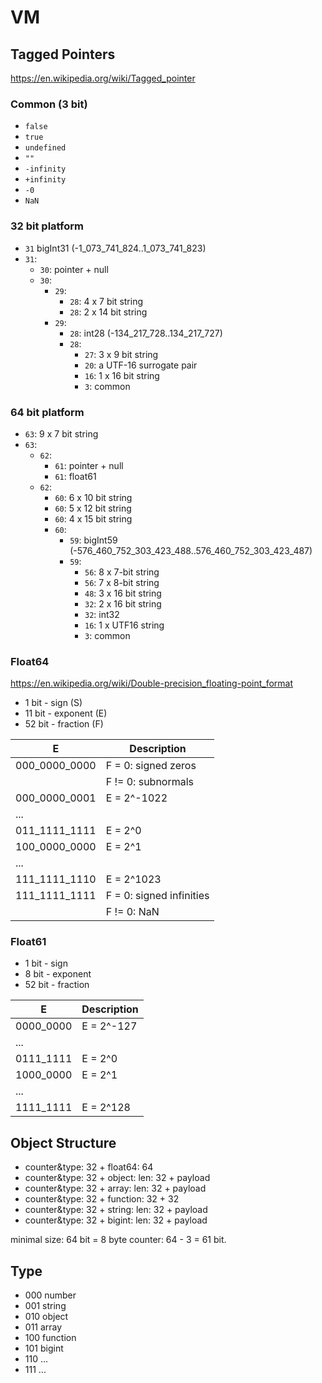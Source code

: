 # VM

## Tagged Pointers

https://en.wikipedia.org/wiki/Tagged_pointer

### Common (3 bit)

- `false`
- `true`
- `undefined`
- `""`
- `-infinity`
- `+infinity`
- `-0`
- `NaN`

### 32 bit platform

- `31` bigInt31 (-1_073_741_824..1_073_741_823)
- `31`:
  - `30`: pointer + null
  - `30`:
    - `29`:
      - `28`: 4 x 7 bit string
      - `28`: 2 x 14 bit string
    - `29`:
      - `28`: int28 (-134_217_728..134_217_727)
      - `28`:
        - `27`: 3 x 9 bit string
        - `20`: a UTF-16 surrogate pair
        - `16`: 1 x 16 bit string
        - `3`: common

### 64 bit platform

- `63`: 9 x 7 bit string
- `63`:
  - `62`:
    - `61`: pointer + null
    - `61`: float61
  - `62`:
    - `60`: 6 x 10 bit string
    - `60`: 5 x 12 bit string
    - `60`: 4 x 15 bit string
    - `60`:
      - `59`: bigInt59 (-576_460_752_303_423_488..576_460_752_303_423_487)
      - `59`:
        - `56`: 8 x 7-bit string
        - `56`: 7 x 8-bit string
        - `48`: 3 x 16 bit string
        - `32`: 2 x 16 bit string
        - `32`: int32
        - `16`: 1 x UTF16 string
        - `3`: common

### Float64

https://en.wikipedia.org/wiki/Double-precision_floating-point_format

- 1 bit - sign (S)
- 11 bit - exponent (E)
- 52 bit - fraction (F)

|E            |Description             |
|-------------|------------------------|
|000_0000_0000|F = 0: signed zeros     |
|             |F != 0: subnormals      |
|000_0000_0001|E = 2^-1022             |
|...          |                        |
|011_1111_1111|E = 2^0                 |
|100_0000_0000|E = 2^1                 |
|...          |                        |
|111_1111_1110|E = 2^1023              |
|111_1111_1111|F = 0: signed infinities|
|             |F != 0: NaN             |

### Float61

- 1 bit - sign
- 8 bit - exponent
- 52 bit - fraction

|E        |Description|
|---------|-----------|
|0000_0000|E = 2^-127 |
|...      |           |
|0111_1111|E = 2^0    |
|1000_0000|E = 2^1    |
|...      |           |
|1111_1111|E = 2^128  |

## Object Structure

- counter&type: 32 + float64: 64
- counter&type: 32 + object: len: 32 + payload
- counter&type: 32 + array: len: 32 + payload
- counter&type: 32 + function: 32 + 32
- counter&type: 32 + string: len: 32 + payload
- counter&type: 32 + bigint: len: 32 + payload

minimal size: 64 bit = 8 byte
counter: 64 - 3 = 61 bit.

## Type

- 000 number
- 001 string
- 010 object
- 011 array
- 100 function
- 101 bigint
- 110 ...
- 111 ...